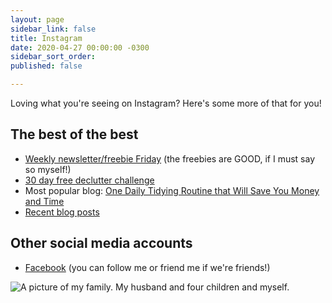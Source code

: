 ```yaml
---
layout: page
sidebar_link: false
title: Instagram
date: 2020-04-27 00:00:00 -0300
sidebar_sort_order: 
published: false

---
```

Loving what you're seeing on Instagram? Here's some more of that for you!

## The best of the best

* [Weekly newsletter/freebie Friday]( "http://eepurl.com/gYFb-r") (the freebies are GOOD, if I must say so myself!)
* [30 day free declutter challenge](https://mailchi.mp/be1930c01cdc/eastcoastkelly)
* Most popular blog: [One Daily Tidying Routine that Will Save You Money and Time](https://www.eastcoastkelly.com/cleaning%20&%20tidying/2020/04/23/one-daily-tidying-routine-that-will-save-you-money-and-time.html)
* [Recent blog posts](www.eastcoastkelly.com)

## Other social media accounts

* [Facebook](www.facebook.com/kelly.briggs) (you can follow me or friend me if we're friends!)

![A picture of my family. My husband and four children and myself.](/assets/img/Briggs-14.jpg "My family")

#### 